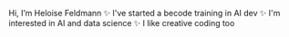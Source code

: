  Hi, I’m Heloise Feldmann
 ✨ I've started a becode training in AI dev
 ✨ I'm interested in AI and data science
 ✨ I like creative coding too 


<!---
Yheloww/Yheloww is a ✨ special ✨ repository because its `README.md` (this file) appears on your GitHub profile.
You can click the Preview link to take a look at your changes.
--->
